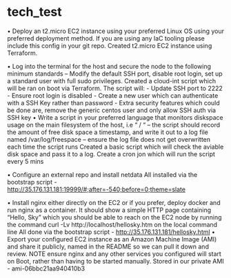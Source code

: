# tech_test

•	Deploy an t2.micro EC2 instance using your preferred Linux OS using your preferred deployment method. If you are using any IaC tooling please include this config in your git repo. 
    Created t2.micro EC2 instance using Terraform.

•	Log into the terminal for the host and secure the node to the following minimum standards – Modify the default SSH port, disable root login, set up a standard user with full sudo privileges.
    Created a cloud-int script which will be ran on boot via Terraform. The script will:
    - Update SSH port to 2222
    - Ensure root login is disabled
    - Create a new user which can authenticate with a SSH Key rather than password
    - Extra security features which could be done are, remove the generic centos user and only allow SSH auth via SSH key 
•	Write a script in your preferred language that monitors diskspace usage on the main filesystem of the host, i.e “ / “ – the script should record the amount of free disk space a timestamp, and write it out to a log file named /var/log/freespace – ensure the log file does not get overwritten each time the script runs
    Created a basic script which will check the aviable disk space and pass it to a log. 
    Create a cron jon which will run the script every 5 mins

•	Configure an external repo and install netdata
    All installed via the bootstrap script - http://35.176.131.181:19999/#;after=-540;before=0;theme=slate

•	Install nginx either directly on the EC2 or if you prefer, deploy docker and run nginx as a container. It should show a simple HTTP page containing “Hello, Sky” which you should be able to reach on the EC2 node by running the command
curl -Lv http://localhost/hellosky.htm on the local command line
    All done via the bootstrap script - http://35.176.131.181/hellosky.html 
•	Export your configured EC2 instance as an Amazon Machine Image (AMI) and share it publicly, named in the README so we can pull it down and review. NOTE ensure nginx and any other services you configured will start on Boot, rather than having to be started manually.
    Stored in our private AMI - ami-06bbc21aa940410b3
